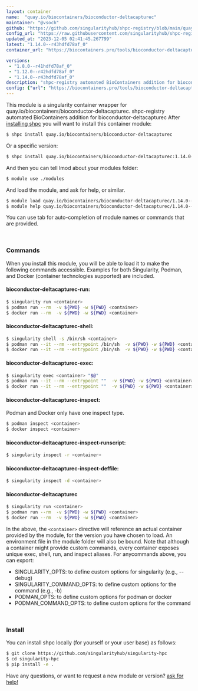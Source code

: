 ```yaml
---
layout: container
name:  "quay.io/biocontainers/bioconductor-deltacapturec"
maintainer: "@vsoch"
github: "https://github.com/singularityhub/shpc-registry/blob/main/quay.io/biocontainers/bioconductor-deltacapturec/container.yaml"
config_url: "https://raw.githubusercontent.com/singularityhub/shpc-registry/main/quay.io/biocontainers/bioconductor-deltacapturec/container.yaml"
updated_at: "2023-12-05 02:41:45.267799"
latest: "1.14.0--r43hdfd78af_0"
container_url: "https://biocontainers.pro/tools/bioconductor-deltacapturec"

versions:
 - "1.8.0--r41hdfd78af_0"
 - "1.12.0--r42hdfd78af_0"
 - "1.14.0--r43hdfd78af_0"
description: "shpc-registry automated BioContainers addition for bioconductor-deltacapturec"
config: {"url": "https://biocontainers.pro/tools/bioconductor-deltacapturec", "maintainer": "@vsoch", "description": "shpc-registry automated BioContainers addition for bioconductor-deltacapturec", "latest": {"1.14.0--r43hdfd78af_0": "sha256:c2ff3b0cb424c87ebbcc3bbec86f741ee98255d157e6b8407d7e7a4f833d4d40"}, "tags": {"1.8.0--r41hdfd78af_0": "sha256:cfa7254c4b730089da10272106e695dcf76ce1baa002051f1e9709d9a662175b", "1.12.0--r42hdfd78af_0": "sha256:175bb74fb0b10b962e64fcb735932655b73e5d6d27ec5d632d5e3421ba609f31", "1.14.0--r43hdfd78af_0": "sha256:c2ff3b0cb424c87ebbcc3bbec86f741ee98255d157e6b8407d7e7a4f833d4d40"}, "docker": "quay.io/biocontainers/bioconductor-deltacapturec"}
---
```


This module is a singularity container wrapper for quay.io/biocontainers/bioconductor-deltacapturec.
shpc-registry automated BioContainers addition for bioconductor-deltacapturec
After [installing shpc](#install) you will want to install this container module:


```bash
$ shpc install quay.io/biocontainers/bioconductor-deltacapturec
```

Or a specific version:

```bash
$ shpc install quay.io/biocontainers/bioconductor-deltacapturec:1.14.0--r43hdfd78af_0
```

And then you can tell lmod about your modules folder:

```bash
$ module use ./modules
```

And load the module, and ask for help, or similar.

```bash
$ module load quay.io/biocontainers/bioconductor-deltacapturec/1.14.0--r43hdfd78af_0
$ module help quay.io/biocontainers/bioconductor-deltacapturec/1.14.0--r43hdfd78af_0
```

You can use tab for auto-completion of module names or commands that are provided.

<br>

### Commands

When you install this module, you will be able to load it to make the following commands accessible.
Examples for both Singularity, Podman, and Docker (container technologies supported) are included.

#### bioconductor-deltacapturec-run:

```bash
$ singularity run <container>
$ podman run --rm  -v ${PWD} -w ${PWD} <container>
$ docker run --rm  -v ${PWD} -w ${PWD} <container>
```

#### bioconductor-deltacapturec-shell:

```bash
$ singularity shell -s /bin/sh <container>
$ podman run --it --rm --entrypoint /bin/sh  -v ${PWD} -w ${PWD} <container>
$ docker run --it --rm --entrypoint /bin/sh  -v ${PWD} -w ${PWD} <container>
```

#### bioconductor-deltacapturec-exec:

```bash
$ singularity exec <container> "$@"
$ podman run --it --rm --entrypoint ""  -v ${PWD} -w ${PWD} <container> "$@"
$ docker run --it --rm --entrypoint ""  -v ${PWD} -w ${PWD} <container> "$@"
```

#### bioconductor-deltacapturec-inspect:

Podman and Docker only have one inspect type.

```bash
$ podman inspect <container>
$ docker inspect <container>
```

#### bioconductor-deltacapturec-inspect-runscript:

```bash
$ singularity inspect -r <container>
```

#### bioconductor-deltacapturec-inspect-deffile:

```bash
$ singularity inspect -d <container>
```



#### bioconductor-deltacapturec

```bash
$ singularity run <container>
$ podman run --rm  -v ${PWD} -w ${PWD} <container>
$ docker run --rm  -v ${PWD} -w ${PWD} <container>
```


In the above, the `<container>` directive will reference an actual container provided
by the module, for the version you have chosen to load. An environment file in the
module folder will also be bound. Note that although a container
might provide custom commands, every container exposes unique exec, shell, run, and
inspect aliases. For anycommands above, you can export:

 - SINGULARITY_OPTS: to define custom options for singularity (e.g., --debug)
 - SINGULARITY_COMMAND_OPTS: to define custom options for the command (e.g., -b)
 - PODMAN_OPTS: to define custom options for podman or docker
 - PODMAN_COMMAND_OPTS: to define custom options for the command

<br>

### Install

You can install shpc locally (for yourself or your user base) as follows:

```bash
$ git clone https://github.com/singularityhub/singularity-hpc
$ cd singularity-hpc
$ pip install -e .
```

Have any questions, or want to request a new module or version? [ask for help!](https://github.com/singularityhub/singularity-hpc/issues)